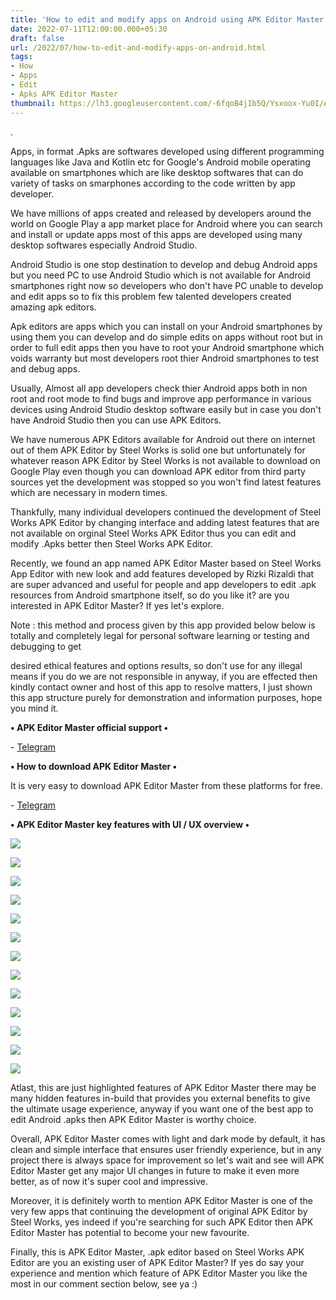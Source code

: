 ```yaml
---
title: 'How to edit and modify apps on Android using APK Editor Master.'
date: 2022-07-11T12:00:00.000+05:30
draft: false
url: /2022/07/how-to-edit-and-modify-apps-on-android.html
tags: 
- How
- Apps
- Edit
- Apks APK Editor Master
thumbnail: https://lh3.googleusercontent.com/-6fqoB4jIb5Q/Ysxoox-Yu0I/AAAAAAAAMa8/k6CwN5LNeF8X8wefoE-djDz3zDgi7pyHQCNcBGAsYHQ/s1600/1657563295022802-0.png
---
```


.

  

  

Apps, in format .Apks are softwares developed using different programming languages like Java and Kotlin etc for Google's Android mobile operating available on smartphones which are like desktop softwares that can do variety of tasks on smarphones according to the code written by app developer.

  

We have millions of apps created and released by developers around the world on Google Play a app market place for Android where you can search and install or update apps most of this apps are developed using many desktop softwares especially Android Studio.

  

Android Studio is one stop destination to develop and debug Android apps but you need PC to use Android Studio which is not available for Android smartphones right now so developers who don't have PC unable to develop and edit apps so to fix this problem few talented developers created amazing apk editors.

  

Apk editors are apps which you can install on your Android smartphones by using them you can develop and do simple edits on apps without root but in order to full edit apps then you have to root your Android smartphone which voids warranty but most developers root thier Android smartphones to test and debug apps.

  

Usually, Almost all app developers check thier Android apps both in non root and root mode to find bugs and improve app performance in various devices using Android Studio desktop software easily but in case you don't have Android Studio then you can use APK Editors.

  

We have numerous APK Editors available for Android out there on internet out of them APK Editor by Steel Works is solid one but unfortunately for whatever reason APK Editor by Steel Works is not available to download on Google Play even though you can download APK editor from third party sources yet the development was stopped so you won't find latest features which are necessary in modern times.

  

Thankfully, many individual developers continued the development of Steel Works APK Editor by changing interface and adding latest features that are not available on orginal Steel Works APK Editor thus you can edit and modify .Apks better then Steel Works APK Editor.

  

Recently, we found an app named APK Editor Master based on Steel Works App Editor with new look and add features developed by Rizki Rizaldi that are super advanced and useful for people and app developers to edit .apk resources from Android smartphone itself, so do you like it? are you interested in APK Editor Master? If yes let's explore.

  

Note : this method and process given by this app provided below below is totally and completely legal for personal software learning or testing and debugging to get 

desired ethical features and options results, so don't use for any illegal means if you do we are not responsible in anyway, if you are effected then kindly contact owner and host of this app to resolve matters, I just shown this app structure purely for demonstration and information purposes, hope you mind it.

**• APK Editor Master official support •**

  

\- [Telegram](https://t.me/apkeditorplus)

  

**• How to download APK Editor Master •**

  

It is very easy to download APK Editor Master from these platforms for free.

  

\- [Telegram](https://t.me/apkeditorplus)

  

**• APK Editor Master key features with UI / UX overview •**

 ![](https://lh3.googleusercontent.com/-HGwfIrwqWQ0/Ysxon1EAj3I/AAAAAAAAMa4/122YYIbuQCI7n_6JIC84N2v3cQpZLZALgCNcBGAsYHQ/s1600/1657563291196374-1.png) 

  

 ![](https://lh3.googleusercontent.com/-H-vj6mZIx8w/Ysxom_-OdoI/AAAAAAAAMa0/69nv9CDzLaQXRrr-M5ncoafAlUJaTDb8gCNcBGAsYHQ/s1600/1657563287537221-2.png) 

  

 ![](https://lh3.googleusercontent.com/-9FHZ6sxihyc/Ysxol4uOasI/AAAAAAAAMaw/wrRskH8p-Z81ehxCGctPgiaiuDtq2yl2gCNcBGAsYHQ/s1600/1657563283745779-3.png) 

  

 ![](https://lh3.googleusercontent.com/-rOwKpSn7twc/Ysxok_ZkO0I/AAAAAAAAMas/XEm_7fVxQ3syBaNEuF9EV77BZB8a7-53ACNcBGAsYHQ/s1600/1657563280054475-4.png) 

  

 ![](https://lh3.googleusercontent.com/-8AiaaRALZjE/YsxokHTl3yI/AAAAAAAAMao/yclQ7-QKwPg2uy2iVPBkERAQsR7ZoxrVACNcBGAsYHQ/s1600/1657563275934379-5.png) 

  

 ![](https://lh3.googleusercontent.com/-jKtxQYhTEzc/YsxojKoHAYI/AAAAAAAAMak/CQE-3-PF7goQ24FAdcewDvW3LHkJpFFxQCNcBGAsYHQ/s1600/1657563272369705-6.png) 

  

 ![](https://lh3.googleusercontent.com/-v4Ndx3OaiOs/YsxoiPanW_I/AAAAAAAAMag/SPVi6GgwMsoMzVn4BEQblgGx17gC7rS_QCNcBGAsYHQ/s1600/1657563268351598-7.png) 

  

 ![](https://lh3.googleusercontent.com/-k5Fp0kjcLZ0/YsxohG7yicI/AAAAAAAAMac/L3Ozytc8RzweEgJQG53mPkKlb0M6H6_VQCNcBGAsYHQ/s1600/1657563264023347-8.png) 

  

 ![](https://lh3.googleusercontent.com/-Pla5mQhth18/YsxofySBL6I/AAAAAAAAMaY/UMqBljwA52cBPNxCeWBAdcgb3ml24sRngCNcBGAsYHQ/s1600/1657563259896899-9.png) 

  

 ![](https://lh3.googleusercontent.com/-aU8z1qh89S0/Ysxoey_jzZI/AAAAAAAAMaU/gUjBCTB-qhEX48fEk7EXqBfSm05JwFZXACNcBGAsYHQ/s1600/1657563256231054-10.png) 

  

 ![](https://lh3.googleusercontent.com/-B95_mhm078g/YsxoeGli90I/AAAAAAAAMaQ/JIEvoG6dnP08bMKTk1itmGwaZEA3rJc8gCNcBGAsYHQ/s1600/1657563252100341-11.png) 

  

 ![](https://lh3.googleusercontent.com/-ckU9zIKZVn8/Ysxocxx2h4I/AAAAAAAAMaM/JIlUer5s8fsNRsbfGqGWTBYwgR7midPQwCNcBGAsYHQ/s1600/1657563247814447-12.png) 

  

 ![](https://lh3.googleusercontent.com/-2x3PccEVubM/Ysxob8xtuwI/AAAAAAAAMaI/zaleKsTuS6oRUw897SGl8XVQ70lOyVlqgCNcBGAsYHQ/s1600/1657563243661002-13.png) 

  

  

Atlast, this are just highlighted features of APK Editor Master there may be many hidden features in-build that provides you external benefits to give the ultimate usage experience, anyway if you want one of the best app to edit Android .apks then APK Editor Master is worthy choice.

  

Overall, APK Editor Master comes with light and dark mode by default, it has clean and simple interface that ensures user friendly experience, but in any project there is always space for improvement so let's wait and see will APK Editor Master get any major UI changes in future to make it even more better, as of now it's super cool and impressive.

  

Moreover, it is definitely worth to mention APK Editor Master is one of the very few apps that continuing the development of original APK Editor by Steel Works, yes indeed if you're searching for such APK Editor then APK Editor Master has potential to become your new favourite.

  

Finally, this is APK Editor Master, .apk editor based on Steel Works APK Editor are you an existing user of APK Editor Master? If yes do say your experience and mention which feature of APK Editor Master you like the most in our comment section below, see ya :)